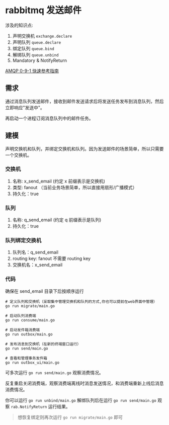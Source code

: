 # rabbitmq 发送邮件

涉及的知识点:
1. 声明交换机 `exchange.declare`
2. 声明队列 `queue.declare`
3. 绑定队列 `queue.bind`
4. 解绑队列 `queue.unbind`
5. Mandatory & NotifyReturn

[AMQP 0-9-1 快速参考指南](http://rabbitmq.mr-ping.com/AMQP/amqp-0-9-1-quickref.html)
 

## 需求

通过消息队列发送邮件，接收到邮件发送请求后将发送任务发布到消息队列，然后立即响应"发送中"。

再启动一个进程订阅消息队列中的邮件任务。

## 建模

声明交换机和队列，并绑定交换机和队列。因为发送邮件的场景简单，所以只需要一个交换机。

### 交换机

1. 名称: x_send_email (约定 x 前缀表示是交换机)
2. 类型: fanout （当前业务场景简单，所以直接用扇形/广播模式）
3. 持久化：true

### 队列

1. 名称: q_send_email (约定 q 前缀表示是队列)
3. 持久化：true

### 队列绑定交换机

1. 队列名：q_send_email
2. routing key: fanout 不需要 routing key
3. 交换机名：x_send_email


### 代码

确保在 send_email 目录下后按顺序运行

```shell
# 定义队列和交换机（采取集中管理交换机和队列的方式,你也可以提前在web界面中管理）
go run migrate/main.go

# 启动队列消费端
go run consume/main.go

# 启动发件箱消费端
go run outbox/main.go

# 发布消息到交换机（在新的终端窗口运行）
go run send/main.go

# 查看和管理事务发件箱 
go run outbox_ui/main.go
```

可多次运行 `go run send/main.go` 观察消费情况。

反复重启关闭消费端，观察消费端离线时消息发送情况，和消费端重新上线后消息消费情况。

你可以运行 `go run unbind/main.go` 解绑队列后在运行 `go run send/main.go` 观察 `rab.NotifyReturn` 运行结果。

> 想恢复绑定则再次运行 `go run migrate/main.go` 即可

